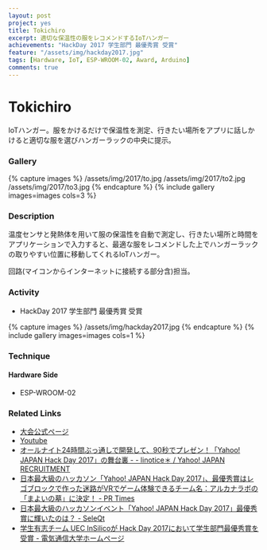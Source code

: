 ```yaml
---
layout: post
project: yes
title: Tokichiro
excerpt: 適切な保温性の服をレコメンドするIoTハンガー
achievements: "HackDay 2017 学生部門 最優秀賞 受賞"
feature: "/assets/img/hackday2017.jpg"
tags: [Hardware, IoT, ESP-WROOM-02, Award, Arduino]
comments: true
---
```

# Tokichiro

  IoTハンガー。服をかけるだけで保温性を測定、行きたい場所をアプリに話しかけると適切な服を選びハンガーラックの中央に提示。

### Gallery


{% capture images %}
  /assets/img/2017/to.jpg
  /assets/img/2017/to2.jpg
  /assets/img/2017/to3.jpg
{% endcapture %}
{% include gallery images=images cols=3 %}

### Description

温度センサと発熱体を用いて服の保温性を自動で測定し、行きたい場所と時間をアプリケーションで入力すると、最適な服をレコメンドした上でハンガーラックの取りやすい位置に移動してくれるIoTハンガー。

回路(マイコンからインターネットに接続する部分含)担当。

### Activity

* HackDay 2017 学生部門 最優秀賞 受賞

{% capture images %}
 /assets/img/hackday2017.jpg
{% endcapture %}
{% include gallery images=images cols=1 %}

### Technique

#### Hardware Side

* ESP-WROOM-02

### Related Links
 
* [大会公式ページ](http://hackday.jp/2017/#award-block)
* [Youtube](https://www.youtube.com/watch?v=oJKTYEJkasU&feature=youtu.be&t=2h59m38s)
* [オールナイト24時間ぶっ通しで開発して、90秒でプレゼン！「Yahoo! JAPAN Hack Day 2017」の舞台裏 - - linotice＊ / Yahoo! JAPAN RECRUITMENT ](http://linotice.tumblr.com/post/158457392939/201703162)
* [日本最大級のハッカソン「Yahoo! JAPAN Hack Day 2017」、最優秀賞はレゴブロックで作った迷路がVRでゲーム体験できるチーム名：アルカナラボの「まよいの墓」に決定！ - PR Times](https://prtimes.jp/main/html/rd/p/000000034.000014803.html)
* [日本最大級のハッカソンイベント「Yahoo! JAPAN Hack Day 2017」最優秀賞に輝いたのは？ - SeleQt](http://www.seleqt.net/programming/yahoo-japan-hack-day-2017-best-award/)
* [学生有志チーム UEC InSilicoが Hack Day 2017において学生部門最優秀賞を受賞 - 電気通信大学ホームページ](http://www.uec.ac.jp/news/prize/2016/20170209-4.html)
